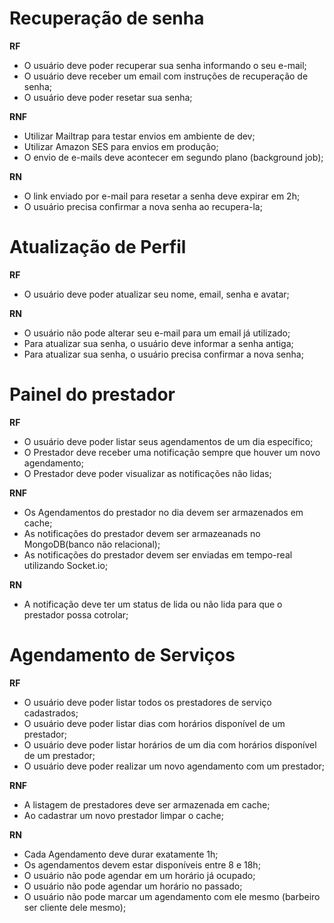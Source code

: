 # Recuperação de senha

**RF**
- O usuário deve poder recuperar sua senha informando o seu e-mail;
- O usuário deve receber um email com instruções de recuperação de senha;
- O usuário deve poder resetar sua senha;

**RNF**

- Utilizar Mailtrap para testar envios em ambiente de dev;
- Utilizar Amazon SES para envios em produção;
- O envio de e-mails deve acontecer em segundo plano (background job);

**RN**

- O link enviado por e-mail para resetar a senha deve expirar em 2h;
- O usuário precisa confirmar a nova senha ao recupera-la;

# Atualização de Perfil

**RF**
- O usuário deve poder atualizar seu nome, email, senha e avatar;


**RN**
- O usuário não pode alterar seu e-mail para um email já utilizado;
- Para atualizar sua senha, o usuário deve informar a senha antiga;
- Para atualizar sua senha, o usuário precisa confirmar a nova senha;

# Painel do prestador

**RF**

- O usuário deve poder listar seus agendamentos de um dia específico;
- O Prestador deve receber uma notificação sempre que houver um novo agendamento;
- O Prestador deve poder visualizar as notificações não lidas;

**RNF**

- Os Agendamentos do prestador no dia devem ser armazenados em cache;
- As notificações do prestador devem ser armazeanads no MongoDB(banco não relacional);
- As notificações do prestador devem ser enviadas em tempo-real utilizando Socket.io;

**RN**

- A notificação deve ter um status de lida ou não lida para que o prestador possa cotrolar;

# Agendamento de Serviços

**RF**

- O usuário deve poder listar todos os prestadores de serviço cadastrados;
- O usuário deve poder listar dias com horários disponível de um prestador;
- O usuário deve poder listar horários de um dia com horários disponível de um prestador;
- O usuário deve poder realizar um novo agendamento com um prestador;


**RNF**

- A listagem de prestadores deve ser armazenada em cache;
- Ao cadastrar um novo prestador limpar o cache;

**RN**

- Cada Agendamento deve durar exatamente 1h;
- Os agendamentos devem estar disponíveis entre 8 e 18h;
- O usuário não pode agendar em um horário já ocupado;
- O usuário não pode agendar um horário no passado;
- O usuário não pode marcar um agendamento com ele mesmo (barbeiro ser cliente dele mesmo);
